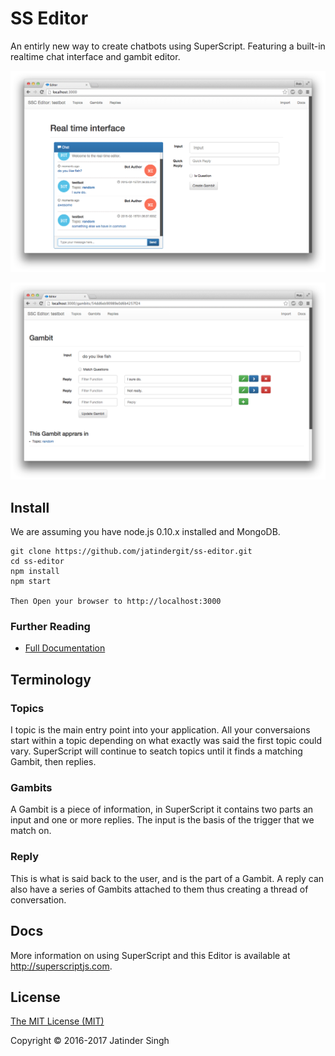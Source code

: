 # SS Editor

An entirly new way to create chatbots using SuperScript. Featuring a built-in realtime chat interface and gambit editor.

![Realtime Editor](public/img/realtime.png)

![Realtime Editor](public/img/gambit.png)


## Install

We are assuming you have node.js 0.10.x installed and MongoDB.

    git clone https://github.com/jatindergit/ss-editor.git
    cd ss-editor
    npm install
    npm start

    Then Open your browser to http://localhost:3000


### Further Reading
* [Full Documentation](http://superscriptjs.com/documentation/scripting)


## Terminology

### Topics
I topic is the main entry point into your application. All your conversaions start within a topic depending on what exactly was said the first topic could vary. SuperScript will continue to seatch topics until it finds a matching Gambit, then replies.

### Gambits
A Gambit is a piece of information, in SuperScript it contains two parts an input and one or more replies. The input is the basis of the trigger that we match on.

### Reply
This is what is said back to the user, and is the part of a Gambit. A reply can also have a series of Gambits attached to them thus creating a thread of conversation.

## Docs

More information on using SuperScript and this Editor is available at http://superscriptjs.com. 


## License

[The MIT License (MIT)](LICENSE.md)

Copyright © 2016-2017 Jatinder Singh
